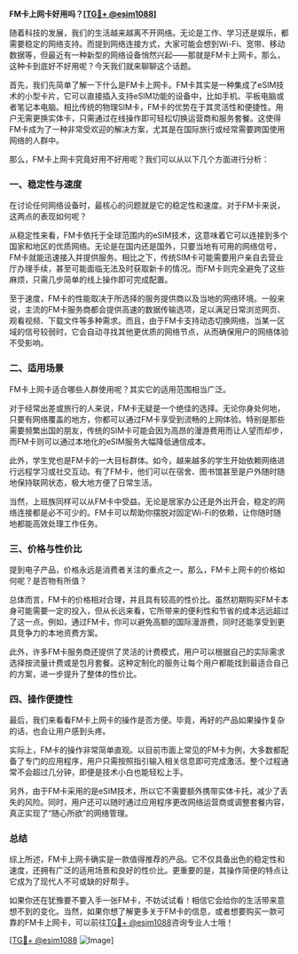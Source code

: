 **FM卡上网卡好用吗？[[TG💪+ @esim1088](https://t.me/s/esim1088)]**

随着科技的发展，我们的生活越来越离不开网络。无论是工作、学习还是娱乐，都需要稳定的网络支持。而提到网络连接方式，大家可能会想到Wi-Fi、宽带、移动数据等，但最近有一种新型的网络设备悄然兴起——那就是FM卡上网卡。那么，这种卡到底好不好用呢？今天我们就来聊聊这个话题。

首先，我们先简单了解一下什么是FM卡上网卡。FM卡其实是一种集成了eSIM技术的小型卡片，它可以直接插入支持eSIM功能的设备中，比如手机、平板电脑或者笔记本电脑。相比传统的物理SIM卡，FM卡的优势在于其灵活性和便捷性。用户无需更换实体卡，只需通过在线操作即可轻松切换运营商和服务套餐。这使得FM卡成为了一种非常受欢迎的解决方案，尤其是在国际旅行或经常需要跨国使用网络的人群中。

那么，FM卡上网卡究竟好用不好用呢？我们可以从以下几个方面进行分析：

### **一、稳定性与速度**
在讨论任何网络设备时，最核心的问题就是它的稳定性和速度。对于FM卡来说，这两点的表现如何呢？

从稳定性来看，FM卡依托于全球范围内的eSIM技术，这意味着它可以连接到多个国家和地区的优质网络。无论是在国内还是国外，只要当地有可用的网络信号，FM卡就能迅速接入并提供服务。相比之下，传统SIM卡可能需要用户亲自去营业厅办理手续，甚至可能面临无法及时获取新卡的情况。而FM卡则完全避免了这些麻烦，只需几步简单的线上操作即可完成配置。

至于速度，FM卡的性能取决于所选择的服务提供商以及当地的网络环境。一般来说，主流的FM卡服务商都会提供高速的数据传输选项，足以满足日常浏览网页、观看视频、下载文件等多种需求。而且，由于FM卡支持动态切换网络，当某一区域的信号较弱时，它会自动寻找其他更优质的网络节点，从而确保用户的网络体验不受影响。

### **二、适用场景**
FM卡上网卡适合哪些人群使用呢？其实它的适用范围相当广泛。

对于经常出差或旅行的人来说，FM卡无疑是一个绝佳的选择。无论你身处何地，只要有网络覆盖的地方，你都可以通过FM卡享受到流畅的上网体验。特别是那些需要频繁出国的朋友，传统的SIM卡可能会因为高昂的漫游费用而让人望而却步，而FM卡则可以通过本地化的eSIM服务大幅降低通信成本。

此外，学生党也是FM卡的一大目标群体。如今，越来越多的学生开始依赖网络进行远程学习或社交互动。有了FM卡，他们可以在宿舍、图书馆甚至是户外随时随地保持联网状态，极大地方便了日常生活。

当然，上班族同样可以从FM卡中受益。无论是居家办公还是外出开会，稳定的网络连接都是必不可少的。FM卡可以帮助你摆脱对固定Wi-Fi的依赖，让你随时随地都能高效处理工作任务。

### **三、价格与性价比**
提到电子产品，价格永远是消费者关注的重点之一。那么，FM卡上网卡的价格如何呢？是否物有所值？

总体而言，FM卡的价格相对合理，并且具有较高的性价比。虽然初期购买FM卡本身可能需要一定的投入，但从长远来看，它所带来的便利性和节省的成本远远超过了这一点。例如，通过FM卡，你可以避免高额的国际漫游费，同时还能享受到更具竞争力的本地资费方案。

此外，许多FM卡服务商还提供了灵活的计费模式，用户可以根据自己的实际需求选择按流量计费或是包月套餐。这种定制化的服务让每个用户都能找到最适合自己的方案，进一步提升了整体的性价比。

### **四、操作便捷性**
最后，我们来看看FM卡上网卡的操作是否方便。毕竟，再好的产品如果操作复杂的话，也会让用户感到头疼。

实际上，FM卡的操作非常简单直观。以目前市面上常见的FM卡为例，大多数都配备了专门的应用程序，用户只需按照指引输入相关信息即可完成激活。整个过程通常不会超过几分钟，即便是技术小白也能轻松上手。

另外，由于FM卡采用的是eSIM技术，所以它不需要额外携带实体卡托，减少了丢失的风险。同时，用户还可以随时通过应用程序更改网络运营商或调整套餐内容，真正实现了“随心所欲”的网络管理。

### **总结**
综上所述，FM卡上网卡确实是一款值得推荐的产品。它不仅具备出色的稳定性和速度，还拥有广泛的适用场景和良好的性价比。更重要的是，其操作简便的特点让它成为了现代人不可或缺的好帮手。

如果你还在犹豫要不要入手一张FM卡，不妨试试看！相信它会给你的生活带来意想不到的变化。当然，如果你想了解更多关于FM卡的信息，或者想要购买一款可靠的FM卡上网卡，可以前往[TG💪+ @esim1088](https://t.me/s/esim1088)咨询专业人士哦！

[[TG💪+ @esim1088](https://t.me/s/esim1088) ![Image](https://i.postimg.cc/4NQfJmqS/Snipaste-2025-05-13-00-14-12.png)]